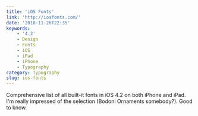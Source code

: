 ```yaml
---
title: 'iOS Fonts'
link: 'http://iosfonts.com/'
date: '2010-11-26T22:35'
keywords:
    - '4.2'
    - Design
    - Fonts
    - iOS
    - iPad
    - iPhone
    - Typography
category: Typography
slug: ios-fonts
---
```


Comprehensive list of all built-it fonts in iOS 4.2 on both iPhone and iPad. I'm really impressed of the selection (Bodoni Ornaments somebody?). Good to know.
